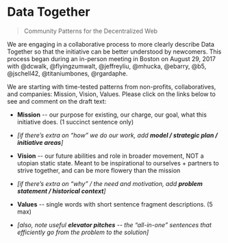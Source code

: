 Data Together
========
> Community Patterns for the Decentralized Web

We are engaging in a collaborative process to more clearly describe Data Together so that the initiative can be better understood by newcomers. This process began during an in-person meeting in Boston on August 29, 2017 with @dcwalk, @flyingzumwalt, @jeffreyliu, @mhucka, @ebarry, @b5, @jschell42, @titaniumbones, @rgardaphe.

We are starting with time-tested patterns from non-profits, collaboratives, and companies: Mission, Vision, Values. Please click on the links below to see and comment on the draft text:    

* **Mission** -- our purpose for existing, our charge, our goal, what this initiative does. (1 succinct sentence only)

* _[if there’s extra on “how” we do our work, add **model / strategic plan / initiative areas**]_

* **Vision** -- our future abilities and role in broader movement, NOT a utopian static state. Meant to be inspirational to ourselves + partners to strive together, and can be more flowery than the mission

* _[if there’s extra on “why” / the need and motivation, add **problem statement / historical context**]_

* **Values** -- single words with short sentence fragment descriptions. (5 max)

* _[also, note useful **elevator pitches** -- the “all-in-one” sentences that efficiently go from the problem to the solution]_
